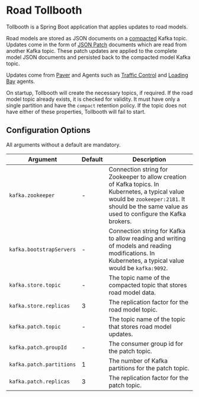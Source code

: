 # Road Tollbooth

Tollbooth is a Spring Boot application that applies updates to road models.

Road models are stored as JSON documents on a [compacted](https://kafka.apache.org/documentation/#compaction) Kafka
topic. Updates come in the form of [JSON Patch](http://jsonpatch.com/) documents which are read from another Kafka
topic. These patch updates are applied to the complete model JSON documents and persisted back to the compacted model
Kafka topic.

Updates come from [Paver](../../endpoint/paver) and Agents such as [Traffic Control](../traffic-control) and
[Loading Bay](../loading-bay) agents.

On startup, Tollbooth will create the necessary topics, if required. If the road model topic already exists, it is
checked for validity. It must have only a single partition and have the `compact` retention policy. If the topic does
not have either of these properties, Tollbooth will fail to start.

## Configuration Options

All arguments without a default are mandatory.

| Argument                 | Default | Description
|---                       |---      |---
| `kafka.zookeeper`        | -       | Connection string for Zookeeper to allow creation of Kafka topics. In Kubernetes, a typical value would be `zookeeper:2181`. It should be the same value as used to configure the Kafka brokers.
| `kafka.bootstrapServers` | -       | Connection string for Kafka to allow reading and writing of models and reading modifications. In Kubernetes, a typical value would be `kafka:9092`.
| `kafka.store.topic`      | -       | The topic name of the compacted topic that stores road model data.
| `kafka.store.replicas`   | 3       | The replication factor for the road model topic.
| `kafka.patch.topic`      | -       | The topic name of the topic that stores road model updates.
| `kafka.patch.groupId`    | -       | The consumer group id for the patch topic.
| `kafka.patch.partitions` | 1       | The number of Kafka partitions for the patch topic.
| `kafka.patch.replicas`   | 3       | The replication factor for the patch topic.
